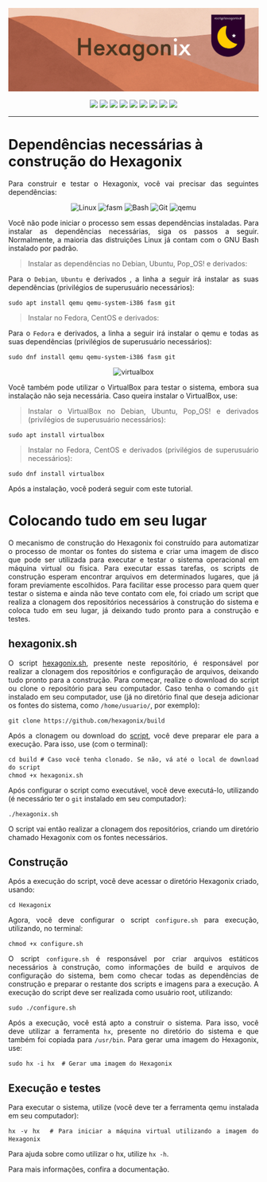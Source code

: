 <!-- Vamos adicionar o logotipo do sistema -->

<p align="center">
<img src="https://github.com/hexagonix/Doc/blob/main/Img/banner.png">
</p>

<div align="center">

![](https://img.shields.io/github/license/hexagonix/build.svg)
![](https://img.shields.io/github/stars/hexagonix/build.svg)
![](https://img.shields.io/github/issues/hexagonix/build.svg)
![](https://img.shields.io/github/issues-closed/hexagonix/build.svg)
![](https://img.shields.io/github/issues-pr/hexagonix/build.svg)
![](https://img.shields.io/github/issues-pr-closed/hexagonix/build.svg)
![](https://img.shields.io/github/downloads/hexagonix/build/total.svg)
![](https://img.shields.io/github/release/hexagonix/build.svg)
[![](https://img.shields.io/twitter/follow/hexagonixOS.svg?style=social&label=Follow%20%40HexagonixOS)](https://twitter.com/hexagonixOS)

</div>

<hr>

# Dependências necessárias à construção do Hexagonix

<div align="justify">

Para construir e testar o Hexagonix, você vai precisar das seguintes dependências:

</div>

<div align="center">

![Linux](https://img.shields.io/badge/Linux-FCC624?style=for-the-badge&logo=linux&logoColor=black)
![fasm](https://img.shields.io/badge/Flat_Assembler-F57842?style=for-the-badge&logo=fasm&logoColor=white)
![Bash](https://img.shields.io/badge/GNU%20Bash-4EAA25?style=for-the-badge&logo=GNU%20Bash&logoColor=white)
![Git](https://img.shields.io/badge/GIT-E44C30?style=for-the-badge&logo=git&logoColor=white)
![qemu](https://img.shields.io/badge/Qemu-0A0A0A?style=for-the-badge&logo=qemu&logoColor=white)

</div>

<div align="justify">

Você não pode iniciar o processo sem essas dependências instaladas. Para instalar as dependências necessárias, siga os passos a seguir. Normalmente, a maioria das distruições Linux já contam com o GNU Bash instalado por padrão.

> Instalar as dependências no Debian, Ubuntu, Pop_OS! e derivados:

Para o `Debian`, `Ubuntu` e derivados , a linha a seguir irá instalar as suas dependências (privilégios de superusuário necessários):

```
sudo apt install qemu qemu-system-i386 fasm git
```

> Instalar no Fedora, CentOS e derivados:

Para o `Fedora` e derivados, a linha a seguir irá instalar o qemu e todas as suas dependências (privilégios de superusuário necessários):

```
sudo dnf install qemu qemu-system-i386 fasm git
```

</div>

<div align="center">

![virtualbox](https://img.shields.io/badge/VirtualBox-118515?style=for-the-badge&logo=virtualbox&logoColor=white)

</div>

<div align="justify">

Você também pode utilizar o VirtualBox para testar o sistema, embora sua instalação não seja necessária. Caso queira instalar o VirtualBox, use:

> Instalar o VirtualBox no Debian, Ubuntu, Pop_OS! e derivados (privilégios de superusuário necessários):

```
sudo apt install virtualbox
```

> Instalar no Fedora, CentOS e derivados (privilégios de superusuário necessários):

```
sudo dnf install virtualbox
```

Após a instalação, você poderá seguir com este tutorial.

</div>

# Colocando tudo em seu lugar

<div align="justify">

O mecanismo de construção do Hexagonix foi construído para automatizar o processo de montar os fontes do sistema e criar uma imagem de disco que pode ser utilizada para executar e testar o sistema operacional em máquina virtual ou física. Para executar essas tarefas, os scripts de construção esperam encontrar arquivos em determinados lugares, que já foram previamente escolhidos. Para facilitar esse processo para quem quer testar o sistema e ainda não teve contato com ele, foi criado um script que realiza a clonagem dos repositórios necessários à construção do sistema e coloca tudo em seu lugar, já deixando tudo pronto para a construção e testes.

</div>

## hexagonix.sh

<div align="justify">

O script [hexagonix.sh](hexagonix.sh), presente neste repositório, é responsável por realizar a clonagem dos repositórios e configuração de arquivos, deixando tudo pronto para a construção. Para começar, realize o download do script ou clone o repositório para seu computador. Caso tenha o comando `git` instalado em seu computador, use (já no diretório final que deseja adicionar os fontes do sistema, como `/home/usuario/`, por exemplo):

```
git clone https://github.com/hexagonix/build
```

Após a clonagem ou download do [script](hexagonix.sh), você deve preparar ele para a execução. Para isso, use (com o terminal):

```
cd build # Caso você tenha clonado. Se não, vá até o local de download do script
chmod +x hexagonix.sh
```

Após configurar o script como executável, você deve executá-lo, utilizando (é necessário ter o `git` instalado em seu computador):

```
./hexagonix.sh
```

O script vai então realizar a clonagem dos repositórios, criando um diretório chamado Hexagonix com os fontes necessários.

</div>

## Construção

<div align="justify">

Após a execução do script, você deve acessar o diretório Hexagonix criado, usando:

```
cd Hexagonix
```

Agora, você deve configurar o script `configure.sh` para execução, utilizando, no terminal:

```
chmod +x configure.sh
```

O script `configure.sh` é responsável por criar arquivos estáticos necessários à construção, como informações de build e arquivos de configuração do sistema, bem como checar todas as dependências de construção e preparar o restante dos scripts e imagens para a execução. A execução do script deve ser realizada como usuário root, utilizando:

```
sudo ./configure.sh
```

Após a execução, você está apto a construir o sistema. Para isso, você deve utilizar a ferramenta `hx`, presente no diretório do sistema e que também foi copiada para `/usr/bin`. Para gerar uma imagem do Hexagonix, use:

```
sudo hx -i hx  # Gerar uma imagem do Hexagonix
```

</div>

## Execução e testes

<div align="justify">

Para executar o sistema, utilize (você deve ter a ferramenta qemu instalada em seu computador):

```
hx -v hx  # Para iniciar a máquina virtual utilizando a imagem do Hexagonix
```

Para ajuda sobre como utilizar o hx, utilize `hx -h`.

Para mais informações, confira a documentação.

</div>

<!-- Versão do arquivo: 1.0

Copyright © 2015-2022 Felipe Miguel Nery Lunkes

-->
